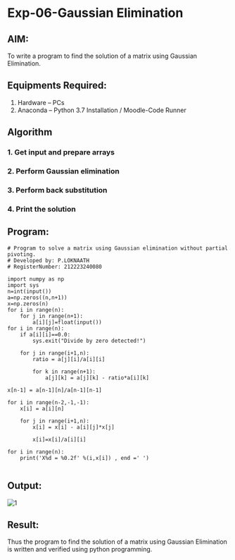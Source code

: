 # Exp-06-Gaussian Elimination

## AIM:
To write a program to find the solution of a matrix using Gaussian Elimination.

## Equipments Required:
1. Hardware – PCs
2. Anaconda – Python 3.7 Installation / Moodle-Code Runner

## Algorithm
### 1. Get input and prepare arrays
### 2. Perform Gaussian elimination
### 3. Perform back substitution
### 4. Print the solution

## Program:
```
# Program to solve a matrix using Gaussian elimination without partial pivoting.
# Developed by: P.LOKNAATH
# RegisterNumber: 212223240080

import numpy as np
import sys
n=int(input())
a=np.zeros((n,n+1))
x=np.zeros(n)
for i in range(n):
    for j in range(n+1):
        a[i][j]=float(input())
for i in range(n):
    if a[i][i]==0.0:
        sys.exit("Divide by zero detected!")
    
    for j in range(i+1,n):
        ratio = a[j][i]/a[i][i]
        
        for k in range(n+1):
            a[j][k] = a[j][k] - ratio*a[i][k]

x[n-1] = a[n-1][n]/a[n-1][n-1]

for i in range(n-2,-1,-1):
    x[i] = a[i][n]
    
    for j in range(i+1,n):
        x[i] = x[i] - a[i][j]*x[j]
        
        x[i]=x[i]/a[i][i]
        
for i in range(n):
    print('X%d = %0.2f' %(i,x[i]) , end =' ')
    

```

## Output:
![1](https://github.com/Loknaath-sec/Gaussian/assets/145742558/34d26b6c-ba07-47e1-b967-31346e9e73d1)



## Result:
Thus the program to find the solution of a matrix using Gaussian Elimination is written and verified using python programming.

